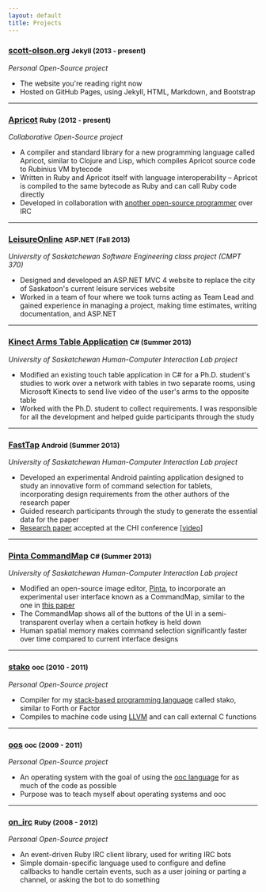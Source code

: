 ```yaml
---
layout: default
title: Projects
---
```


### [scott-olson.org](http://github.com/tsion/tsion.github.io) <small>Jekyll (2013 - present)</small>
_Personal Open-Source project_

* The website you're reading right now
* Hosted on GitHub Pages, using Jekyll, HTML, Markdown, and Bootstrap

---

### [Apricot](http://github.com/apricot-lang/apricot) <small>Ruby (2012 - present)</small>
_Collaborative Open-Source project_

* A compiler and standard library for a new programming language called
  Apricot, similar to Clojure and Lisp, which compiles Apricot source code to
  Rubinius VM bytecode
* Written in Ruby and Apricot itself with language interoperability – Apricot
  is compiled to the same bytecode as Ruby and can call Ruby code directly
* Developed in collaboration with [another open-source
  programmer](http://github.com/programble) over IRC

---

### [LeisureOnline](http://github.com/LeisureSoft/LeisureOnline) <small>ASP.NET (Fall 2013)</small>
_University of Saskatchewan Software Engineering class project (CMPT 370)_

* Designed and developed an ASP.NET MVC 4 website to replace the city of
  Saskatoon's current leisure services website
* Worked in a team of four where we took turns acting as Team Lead and gained
  experience in managing a project, making time estimates, writing
  documentation, and ASP.NET

---

### [Kinect Arms Table Application](http://github.com/tsion/DSAE) <small>C# (Summer 2013)</small>
_University of Saskatchewan Human-Computer Interaction Lab project_

* Modified an existing touch table application in C# for a Ph.D. student's
  studies to work over a network with tables in two separate rooms, using
  Microsoft Kinects to send live video of the user's arms to the opposite
  table
* Worked with the Ph.D. student to collect requirements. I was responsible for
  all the development and helped guide participants through the study

---

### [FastTap](http://github.com/tsion/FastTap) <small>Android (Summer 2013)</small>
_University of Saskatchewan Human-Computer Interaction Lab project_

* Developed an experimental Android painting application designed to study
  an innovative form of command selection for tablets, incorporating design
  requirements from the other authors of the research paper
* Guided research participants through the study to generate the essential
  data for the paper
* [Research paper](/FastTap.pdf) accepted at the CHI conference \[[video](http://youtu.be/1Yz-qQ8RA5g)\]

---

### [Pinta CommandMap](http://github.com/tsion/Pinta) <small>C# (Summer 2013)</small>
_University of Saskatchewan Human-Computer Interaction Lab project_

* Modified an open-source image editor, [Pinta](http://pinta-project.com), to
  incorporate an experimental user interface known as a CommandMap, similar to
  the one in [this
  paper](http://www.cosc.canterbury.ac.nz/andrew.cockburn/papers/commandMap-finalCamera.pdf)
* The CommandMap shows all of the buttons of the UI in a semi-transparent
  overlay when a certain hotkey is held down
* Human spatial memory makes command selection significantly faster over time
  compared to current interface designs

---

### [stako](http://github.com/tsion/stako) <small>ooc (2010 - 2011)</small>
_Personal Open-Source project_

* Compiler for my [stack-based programming language](http://en.wikipedia.org/wiki/Stack-oriented_programming_language) called stako, similar to Forth or Factor
* Compiles to machine code using [LLVM](http://llvm.org) and can call external
  C functions

---

### [oos](http://github.com/tsion/oos) <small>ooc (2009 - 2011)</small>
_Personal Open-Source project_

* An operating system with the goal of using the [ooc
  language](http://ooc-lang.org) for as much of the code as possible
* Purpose was to teach myself about operating systems and ooc

---

### [on\_irc](http://github.com/tsion/on_irc) <small>Ruby (2008 - 2012)</small>
_Personal Open-Source project_

* An event-driven Ruby IRC client library, used for writing IRC bots
* Simple domain-specific language used to configure and define callbacks to
  handle certain events, such as a user joining or parting a channel, or
  asking the bot to do something
